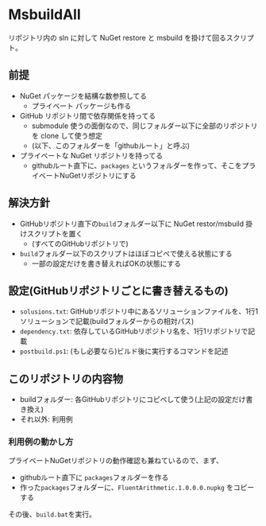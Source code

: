 # MsbuildAll
リポジトリ内の sln に対して NuGet restore と msbuild を掛けて回るスクリプト。

## 前提

- NuGet パッケージを結構な数参照してる
  - プライベート パッケージも作る
- GitHub リポジトリ間で依存関係を持ってる
  - submodule 使うの面倒なので、同じフォルダー以下に全部のリポジトリを clone して使う想定
  - (以下、このフォルダーを「githubルート」と呼ぶ)
- プライベートな NuGet リポジトリを持ってる
  - githubルート直下に、`packages` というフォルダーを作って、そこをプライベートNuGetリポジトリにする

## 解決方針

- GitHubリポジトリ直下の`build`フォルダー以下に NuGet restor/msbuild 掛けスクリプトを置く
  - (すべてのGitHubリポジトリで)
- `build`フォルダー以下のスクリプトはほぼコピペで使える状態にする
  - 一部の設定だけを書き替えればOKの状態にする

## 設定(GitHubリポジトリごとに書き替えるもの)

- `solusions.txt`: GitHubリポジトリ中にあるソリューションファイルを、1行1ソリューションで記載(buildフォルダーからの相対パス)
- `dependency.txt`: 依存しているGitHubリポジトリ名を、1行1リポジトリで記載
- `postbuild.ps1`: (もし必要なら)ビルド後に実行するコマンドを記述

## このリポジトリの内容物

- buildフォルダー: 各GitHubリポジトリにコピペして使う(上記の設定だけ書き換え)
- それ以外: 利用例

### 利用例の動かし方

プライベートNuGetリポジトリの動作確認も兼ねているので、まず、 

- githubルート直下に `packages`フォルダーを作る
- 作った`packages`フォルダーに、`FluentArithmetic.1.0.0.0.nupkg` をコピーする

その後、`build.bat`を実行。
